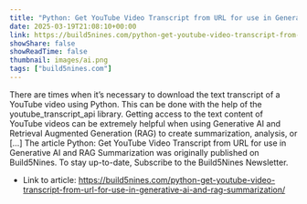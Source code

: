 ```yaml
---
title: "Python: Get YouTube Video Transcript from URL for use in Generative AI and RAG Summarization"
date: 2025-03-19T21:08:10+00:00
link: https://build5nines.com/python-get-youtube-video-transcript-from-url-for-use-in-generative-ai-and-rag-summarization/
showShare: false
showReadTime: false
thumbnail: images/ai.png
tags: ["build5nines.com"]
---
```

There are times when it’s necessary to download the text transcript of a YouTube video using Python. This can be done with the help of the youtube_transcript_api library. Getting access to the text content of YouTube videos can be extremely helpful when using Generative AI and Retrieval Augmented Generation (RAG) to create summarization, analysis, or […]
The article Python: Get YouTube Video Transcript from URL for use in Generative AI and RAG Summarization was originally published on Build5Nines. To stay up-to-date, Subscribe to the Build5Nines Newsletter.

- Link to article: https://build5nines.com/python-get-youtube-video-transcript-from-url-for-use-in-generative-ai-and-rag-summarization/